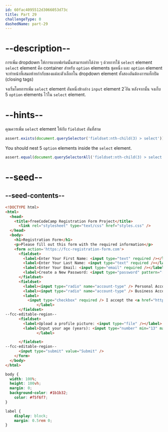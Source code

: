 ```yaml
---
id: 60fac4095512d3066053d73c
title: Part 29
challengeType: 0
dashedName: part-29
---
```


# --description--

การเพิ่ม dropdown ให้การแบบฟอร์มนั้นสามารถทำได้ง่าย ๆ ด้วยการใช้ `select` element
`select` element คือ container สำหรับ `option` elements ชุดหนึ่ง และ `option` element จะทำหน้าที่เสมอห้ายกำกับของแต่ละตัวเลือกใน dropdown
 element ทั้งสองอันต้องการแท็กปิด (closing tags)

จงเริ่มโดยการเพิ่ม  `select` element อันหนึ่งข้างล่าง `input` element 2 ัอัน
หลังจากนั้น จงเก็บ 5 `option` elements ไว้ใน `select` element.

# --hints--

คุณควรเพิ่ม `select` element ให้กับ `fieldset` อันที่สาม

```js
assert.exists(document.querySelector('fieldset:nth-child(3) > select'));
```

You should nest 5 `option` elements inside the `select` element.

```js
assert.equal(document.querySelectorAll('fieldset:nth-child(3) > select > option')?.length, 5);
```

# --seed--

## --seed-contents--

```html
<!DOCTYPE html>
<html>
  <head>
    <title>freeCodeCamp Registration Form Project</title>
	  <link rel="stylesheet" type="text/css" href="styles.css" />
  </head>
  <body>
    <h1>Registration Form</h1>
    <p>Please fill out this form with the required information</p>
    <form action='https://fcc-registration-form.com'>
      <fieldset>
        <label>Enter Your First Name: <input type="text" required /></label>
        <label>Enter Your Last Name: <input type="text" required /></label>
        <label>Enter Your Email: <input type="email" required /></label>
        <label>Create a New Password: <input type="password" pattern="[a-z0-5]{8,}" required /></label>
      </fieldset>
      <fieldset>
        <label><input type="radio" name="account-type" /> Personal Account</label>
        <label><input type="radio" name="account-type" /> Business Account</label>
        <label>
          <input type="checkbox" required /> I accept the <a href="https://www.freecodecamp.org/news/terms-of-service/">terms and conditions</a>
			  </label>
      </fieldset>
--fcc-editable-region--
      <fieldset>
        <label>Upload a profile picture: <input type="file" /></label>
        <label>Input your age (years): <input type="number" min="13" max="120" />
			  </label>

      </fieldset>
--fcc-editable-region--
      <input type="submit" value="Submit" />
    </form>
  </body>
</html>
```

```css
body {
  width: 100%;
  height: 100vh;
  margin: 0;
  background-color: #1b1b32;
	color: #f5f6f7;
}

label {
	display: block;
	margin: 0.5rem 0;
}

```
